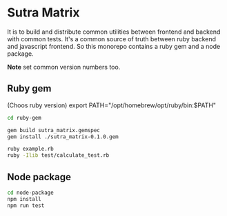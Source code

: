 # Sutra Matrix

It is to build and distribute common utilities between frontend and backend with common tests.
It's a common source of truth between ruby backend and javascript frontend.
So this monorepo contains a ruby gem and a node package.

**Note** set common version numbers too.

## Ruby gem
(Choos ruby version) export PATH="/opt/homebrew/opt/ruby/bin:$PATH"

```sh
cd ruby-gem

gem build sutra_matrix.gemspec
gem install ./sutra_matrix-0.1.0.gem

ruby example.rb
ruby -Ilib test/calculate_test.rb
```

## Node package

```sh
cd node-package
npm install
npm run test
```
